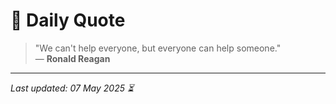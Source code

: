 # 📜 Daily Quote

> "We can't help everyone, but everyone can help someone."  
> — **Ronald Reagan**

---

_Last updated: 07 May 2025 ⏳_

